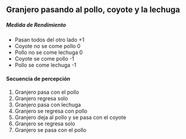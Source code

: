 ## Granjero pasando al pollo, coyote y la lechuga

##### Medida de Rendimiento
* Pasan todos del otro lado +1
* Coyote no se come pollo 0
* Pollo no se come lechuga 0
* Coyote se come pollo -1
* Pollo se come lechuga -1

#### Secuencia de percepción
1. Granjero pasa con el pollo
2. Granjero regresa solo
3. Granjero pasa con lechuga
4. Granjero se regresa con pollo
5. Granjero deja al pollo y se pasa con el coyote
6. Granjero se regresa solo
7. Granjero se pasa con el pollo